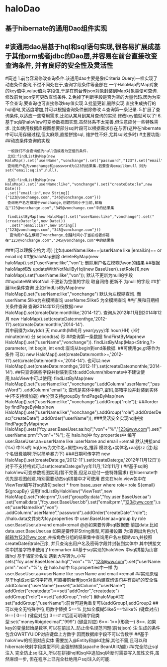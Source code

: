 haloDao
=======

基于hibernate的通用Dao组件实现
--------
#该通用dao层基于hql和sql语句实现,很容易扩展成基于其他orm或者jdbc的Dao层,并容易在前台直接改变查询条件,
  并有良好的安全性及灵活性
-------
#简述
         1.前台容易修改查询条件.该通用dao主要是像(Criteria Query)一样实现了动态条件查询,不过不同处在于,查询字段条件等全部在
         一个HaloMap的Map对象的key值中,value值为字段值,于是在前台传json对象封装到Map对象类便可查询.
         修改前台json便可更改查询条件.
         2.免掉了判断字段是否为空的大量代码.因为为空不会查询,要查询也可直接修改key值实现
         3.批量更新,删除实现.直接生成执行的hql语句,灵活度增加,并可以根据查询条件删除修改
         4.查询第一条记录.
         5.扩展了查询条件,以适应一些常用需求.比如从某月到某月查询的实现.修改key值就可以了!
         6.基于sql的haloView可变参数视图实现.虽然体系不太完善,但注意应付一些特殊需求.
         比如使用数据库视图想要部分sql片段可以根据需求存在与否(这种在hibernate中可以用存储过程,但太麻烦,直接拼接sql,
         维护性不好,尤其sql过多时)
#主要功能:
##动态条件查询的实现
     
     一般我们不会查询值为null值或者为空值的条件.
     比如:findListByMap(new HaloMap().set("userName","vonchange").set("password","123").set("email",null)).
     查询用户名为vonchange和password为123的结果集.若要查询email为null 则为set("email:eq:in",null).
     
     比如:findListByMap(new HaloMap().set("userName:like","vonchange").set("createDate:le",new Date())
     .set("email:in",new String[]{"123@vonchange.com","345@vonchange.com"}))
     查询用户名左模糊于vonchange,创建时间小于当前,邮箱在"123@vonchange.com","345@vonchange.com"中的结果集
     
     findListByMap(new HaloMap().set("userName:like","vonchange").set("(createDate:le",new Date())
      .set("|email:in)",new String[]{"123@vonchange.com","345@vonchange.com"}))
      查询用户名左模糊于vonchange,创建时间小于当前或者邮箱在"123@vonchange.com","345@vonchange.com"中的结果集
    
###(可以理解空格为:号) 
      比如(userName:like==(userName like    |email:in)== or email in)
##按haloMap删除
     deleteByMap(new haloMap().set("userName:like","von");
     删除用户名左模糊为von的结果
##根据haloMap修改
     updateWithNotNullByHql(new BaseUser().setRole(1),new haloMap().set("userName:like","von"));
     默认不更新为null的字段
##updateWithNotNull:不更新为空值的字段
      取自网络:更新不 为null 的字段
##扩展like条件查询
     比如:findListByMap(new HaloMap().set("userName:like","vonchange") 默认为左模糊查询.
     而userName:5like为右模糊查询 userName:5like5 为全模糊查询
##扩展和日期相关条件查询
     查询2014年12月份数据:new HaloMap().set(createDate:monthlike,'2014-12').
     查询从2012年11月到2014年12月 new HaloMap().set(createDate:monthge,'2012-11').set(createDate:monthle,'2014-14').  
     其中前缀为:day(dd) 天 mounth(MM)月 year(yyyy)年 hour(HH) 小时  minute(mm) 分 second(ss) 秒
##查询第一条数据
        findFirstByMap(new HaloMap().set("userName","vonchange")).
        findListByMap(Map<String,?> parameter, int begin, int end):查询从begin到end条数据.
##可使用ge,gt等作为条件
        可以: new HaloMap().set(createDate:month>=,'2012-11').set(createDate:month<=,'2014-14').
        也可以:new HaloMap().set(createDate:monthge,'2012-11').set(createDate:monthle,'2014-14').
##只查询某些字段并封装到实体:addColumn(hibernate中不建议使用,haloView中可以使用)
          findListByMap(new HaloMap().set("userName:like","vonchange").addColumn("userName","passWord")
          .addColumn("email");
          查询是实体中用户,密码,邮箱字段并封装到实体中(不支持懒加载)
##分页支持groupBy
         findPageByMap(new HaloMap().set("userName:like","vonchange").addGroup("role"));
###order by
          findPageByMap(new HaloMap().set("userName:like","vonchange").addGroup("role").addOrderDesc("createDate")
          .addOrder("userName"));
###灵活安全实现hql拼接
           findPageByMap(new HaloMap().sets("fcy.user.BaseUser.aa:hql","von"+"%","123@ww.com").set("userName:prm":"von"+"%");
           在 halo.hql中 fcy.properties中 编写user.BaseUser.aa=userName like :userName and email =:email
           默认拼接and (%s) 中%s的 hql,key为文件名+属性key名,推荐 模块名+实体名+aa到zz (注:起个名很费脑啊!所以简单暴力下)
###日期可传字符
        new HaloMap().set(createDate:ge,'2012-11').set(createDate:ge,'2012年11月12日'))
        对于不支持格式可以set(createDate:ge?yy年11月,'12年11月')
##基于sql的haloView可变参数视图实现(暂不完善,但足以应付一些特殊需求)
        在hibernate中优先是视图创建,特别需要动态sql拼接中才可使用
        首先在halo.view包中在ViewTest编写好sql语句:select * from base_user where role=:role ${email} ${groupBy}
        调用findListByHaloView("ViewTest",new HaloMap().set("role:prm",1).set("groupBy:data","fcy.user.BaseUser.aa")
        .set("email:data","fcy.user.BaseUser.bb").set("email:prm","123@ww.com").set("userName:like","von")
        .addColumn("userName","password").addOrder("createDate","role");
        //halo.data文件夹内fcy.properties 中 user.BaseUser.aa=group by role user.BaseUser.ab=and email=:email
        @@如果要传非sql数据要:前加data:比如data.user.BaseUser.aa 如果是要传非String类型,可直接设置
        为:查询出角色为1,邮箱为123@ww.com,并按角色分组的结果集中查询用户名左模糊von,并按照createDate和role正序,
        并只查询出用户名及密码字段并封装到实体中
        其中拼接文件中拼接字符串使用了freemarker
##基于sql实现的haloView 中sql拼接为山寨版hql  基于骆驼命名法 遇到大写转为_小写
          sets("fcy.user.BaseUser.aa:hql","von"+"%","123@ww.com").set("userName:prm":"von"+"%");
          在 halo.hql中 fcy.properties中一样 为user.BaseUser.aa=userName like :userName and email =:email
##实现原理基于hql或sql语句字符串,可直接前台传json对象构建查询语句并有良好的安全性
         addColumn("userName")==set("addColumn","userName") 
         addOrder("createdate")==set("addOrder","createdate")
         addGroup("role")==set("addGroup","role") 
         用haloMap可在set("addGroup","userName"):前台可避免重复可以addGroup1,addGroup2 
##可以完全无特殊字符,用数字替换
          5==% 比如全模糊5like5==%like% (键盘对应)
          9==( 0==) (键盘对应)
          3==# #后面可明确字段类型:set("money#bigdecimal","999") (键盘对应)
          6==:    1==|(形象一) 8==.
          如果key的变量起始是数字,可以在前加入_防止命名规范问题(前台json)
          注:生成的条件包含QWRTYUIOP对应键盘上方数字
          因而数据库字段不可以含数字
##基于haloView的视图对应实体
          需要加入@Entity和@Id注解,其他不需,且可以和hibernate映射字段类型不同,会强制转换(apache BeanUtil功能)
##完全防止sql注入
         完全防止sql注入,所以在拼接hql和sql中追加sql片断时需要写入属性文件,虽然麻烦一步,
         但在程序上已完全杜绝用户sql注入的可能.